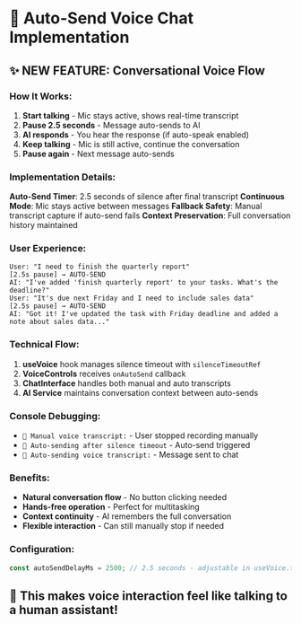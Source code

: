 # 🎤 Auto-Send Voice Chat Implementation

## ✨ **NEW FEATURE: Conversational Voice Flow**

### **How It Works:**
1. **Start talking** - Mic stays active, shows real-time transcript
2. **Pause 2.5 seconds** - Message auto-sends to AI
3. **AI responds** - You hear the response (if auto-speak enabled)
4. **Keep talking** - Mic is still active, continue the conversation
5. **Pause again** - Next message auto-sends

### **Implementation Details:**

**Auto-Send Timer**: 2.5 seconds of silence after final transcript
**Continuous Mode**: Mic stays active between messages
**Fallback Safety**: Manual transcript capture if auto-send fails
**Context Preservation**: Full conversation history maintained

### **User Experience:**
```
User: "I need to finish the quarterly report"
[2.5s pause] → AUTO-SEND
AI: "I've added 'finish quarterly report' to your tasks. What's the deadline?"
User: "It's due next Friday and I need to include sales data"
[2.5s pause] → AUTO-SEND  
AI: "Got it! I've updated the task with Friday deadline and added a note about sales data..."
```

### **Technical Flow:**
1. **useVoice** hook manages silence timeout with `silenceTimeoutRef`
2. **VoiceControls** receives `onAutoSend` callback
3. **ChatInterface** handles both manual and auto transcripts
4. **AI Service** maintains conversation context between auto-sends

### **Console Debugging:**
- `🎤 Manual voice transcript:` - User stopped recording manually
- `🤖 Auto-sending after silence timeout` - Auto-send triggered
- `🤖 Auto-sending voice transcript:` - Message sent to chat

### **Benefits:**
- **Natural conversation flow** - No button clicking needed
- **Hands-free operation** - Perfect for multitasking
- **Context continuity** - AI remembers the full conversation
- **Flexible interaction** - Can still manually stop if needed

### **Configuration:**
```typescript
const autoSendDelayMs = 2500; // 2.5 seconds - adjustable in useVoice.ts
```

## 🚀 **This makes voice interaction feel like talking to a human assistant!**
